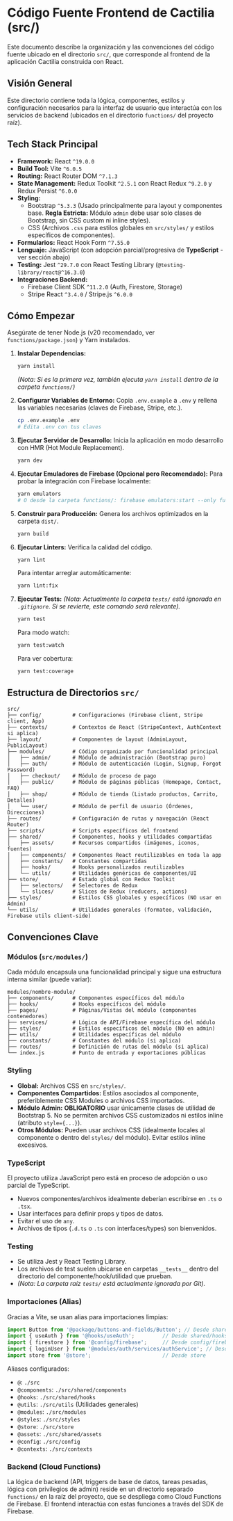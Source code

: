 # Código Fuente Frontend de Cactilia (src/)

Este documento describe la organización y las convenciones del código fuente ubicado en el directorio `src/`, que
corresponde al frontend de la aplicación Cactilia construida con React.

## Visión General

Este directorio contiene toda la lógica, componentes, estilos y configuración necesarios para la interfaz de usuario que
interactúa con los servicios de backend (ubicados en el directorio `functions/` del proyecto raíz).

## Tech Stack Principal

* **Framework:** React `^19.0.0`
* **Build Tool:** Vite `^6.0.5`
* **Routing:** React Router DOM `^7.1.3`
* **State Management:** Redux Toolkit `^2.5.1` con React Redux `^9.2.0` y Redux Persist `^6.0.0`
* **Styling:**
    * Bootstrap `^5.3.3` (Usado principalmente para layout y componentes base. **Regla Estricta:** Módulo `admin` debe
      usar solo clases de Bootstrap, sin CSS custom ni inline styles).
    * CSS (Archivos `.css` para estilos globales en `src/styles/` y estilos específicos de componentes).
* **Formularios:** React Hook Form `^7.55.0`
* **Lenguaje:** JavaScript (con adopción parcial/progresiva de **TypeScript** - ver sección abajo)
* **Testing:** Jest `^29.7.0` con React Testing Library (`@testing-library/react@^16.3.0`)
* **Integraciones Backend:**
    * Firebase Client SDK `^11.2.0` (Auth, Firestore, Storage)
    * Stripe React `^3.4.0` / Stripe.js `^6.0.0`

## Cómo Empezar

Asegúrate de tener Node.js (v20 recomendado, ver `functions/package.json`) y Yarn instalados.

1. **Instalar Dependencias:**
   ```bash
   yarn install
   ```
   *(Nota: Si es la primera vez, también ejecuta `yarn install` dentro de la carpeta `functions/`)*

2. **Configurar Variables de Entorno:**
   Copia `.env.example` a `.env` y rellena las variables necesarias (claves de Firebase, Stripe, etc.).
   ```bash
   cp .env.example .env
   # Edita .env con tus claves
   ```

3. **Ejecutar Servidor de Desarrollo:**
   Inicia la aplicación en modo desarrollo con HMR (Hot Module Replacement).
   ```bash
   yarn dev
   ```

4. **Ejecutar Emuladores de Firebase (Opcional pero Recomendado):**
   Para probar la integración con Firebase localmente:
   ```bash
   yarn emulators
   # O desde la carpeta functions/: firebase emulators:start --only functions,firestore
   ```

5. **Construir para Producción:**
   Genera los archivos optimizados en la carpeta `dist/`.
   ```bash
   yarn build
   ```

6. **Ejecutar Linters:**
   Verifica la calidad del código.
   ```bash
   yarn lint
   ```
   Para intentar arreglar automáticamente:
   ```bash
   yarn lint:fix
   ```

7. **Ejecutar Tests:**
   *(Nota: Actualmente la carpeta `tests/` está ignorada en `.gitignore`. Si se revierte, este comando será relevante).*
   ```bash
   yarn test
   ```
   Para modo watch:
   ```bash
   yarn test:watch
   ```
   Para ver cobertura:
   ```bash
   yarn test:coverage
   ```

## Estructura de Directorios `src/`

```
src/
├── config/          # Configuraciones (Firebase client, Stripe client, App)
├── contexts/        # Contextos de React (StripeContext, AuthContext si aplica)
├── layout/          # Componentes de layout (AdminLayout, PublicLayout)
├── modules/         # Código organizado por funcionalidad principal
│   ├── admin/       # Módulo de administración (Bootstrap puro)
│   ├── auth/        # Módulo de autenticación (Login, Signup, Forgot Password)
│   ├── checkout/    # Módulo de proceso de pago
│   ├── public/      # Módulo de páginas públicas (Homepage, Contact, FAQ)
│   ├── shop/        # Módulo de tienda (Listado productos, Carrito, Detalles)
│   └── user/        # Módulo de perfil de usuario (Órdenes, Direcciones)
├── routes/          # Configuración de rutas y navegación (React Router)
├── scripts/         # Scripts específicos del frontend
├── shared/          # Componentes, hooks y utilidades compartidas
│   ├── assets/      # Recursos compartidos (imágenes, iconos, fuentes)
│   ├── components/  # Componentes React reutilizables en toda la app
│   ├── constants/   # Constantes compartidas
│   ├── hooks/       # Hooks personalizados reutilizables
│   └── utils/       # Utilidades genéricas de componentes/UI
├── store/           # Estado global con Redux Toolkit
│   ├── selectors/   # Selectores de Redux
│   └── slices/      # Slices de Redux (reducers, actions)
├── styles/          # Estilos CSS globales y específicos (NO usar en Admin)
└── utils/           # Utilidades generales (formateo, validación, Firebase utils client-side)
```

## Convenciones Clave

### Módulos (`src/modules/`)

Cada módulo encapsula una funcionalidad principal y sigue una estructura interna similar (puede variar):

```
modules/nombre-modulo/
├── components/      # Componentes específicos del módulo
├── hooks/           # Hooks específicos del módulo
├── pages/           # Páginas/Vistas del módulo (componentes contenedores)
├── services/        # Lógica de API/Firebase específica del módulo
├── styles/          # Estilos específicos del módulo (NO en admin)
├── utils/           # Utilidades específicas del módulo
├── constants/       # Constantes del módulo (si aplica)
├── routes/          # Definición de rutas del módulo (si aplica)
└── index.js         # Punto de entrada y exportaciones públicas
```

### Styling

* **Global:** Archivos CSS en `src/styles/`.
* **Componentes Compartidos:** Estilos asociados al componente, preferiblemente CSS Modules o archivos CSS importados.
* **Módulo Admin:** **OBLIGATORIO** usar únicamente clases de utilidad de Bootstrap 5. No se permiten archivos CSS
  customizados ni estilos inline (atributo `style={...}`).
* **Otros Módulos:** Pueden usar archivos CSS (idealmente locales al componente o dentro del `styles/` del módulo).
  Evitar estilos inline excesivos.

### TypeScript

El proyecto utiliza JavaScript pero está en proceso de adopción o uso parcial de TypeScript.

* Nuevos componentes/archivos idealmente deberían escribirse en `.ts` o `.tsx`.
* Usar interfaces para definir props y tipos de datos.
* Evitar el uso de `any`.
* Archivos de tipos (`.d.ts` o `.ts` con interfaces/types) son bienvenidos.

### Testing

* Se utiliza Jest y React Testing Library.
* Los archivos de test suelen ubicarse en carpetas `__tests__` dentro del directorio del componente/hook/utilidad que
  prueban.
* *(Nota: La carpeta raíz `tests/` está actualmente ignorada por Git).*

### Importaciones (Alias)

Gracias a Vite, se usan alias para importaciones limpias:

```javascript
import Button from '@package/buttons-and-fields/Button'; // Desde shared/package
import { useAuth } from '@hooks/useAuth';         // Desde shared/hooks
import { firestore } from '@config/firebase';     // Desde config/firebase
import { loginUser } from '@modules/auth/services/authService'; // Desde un módulo
import store from '@store';                       // Desde store
```

Aliases configurados:

- `@`: `./src`
- `@components`: `./src/shared/components`
- `@hooks`: `./src/shared/hooks`
- `@utils`: `./src/utils` (Utilidades generales)
- `@modules`: `./src/modules`
- `@styles`: `./src/styles`
- `@store`: `./src/store`
- `@assets`: `./src/shared/assets`
- `@config`: `./src/config`
- `@contexts`: `./src/contexts`

### Backend (Cloud Functions)

La lógica de backend (API, triggers de base de datos, tareas pesadas, lógica con privilegios de admin) reside en un
directorio separado `functions/` en la raíz del proyecto, que se despliega como Cloud Functions de Firebase. El frontend
interactúa con estas funciones a través del SDK de Firebase.